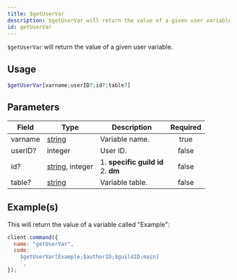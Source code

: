 ```yaml
---
title: $getUserVar
description: $getUserVar will return the value of a given user variable.
id: getUserVar
---
```


`$getUserVar` will return the value of a given user variable.

## Usage

```php
$getUserVar[varname;userID?;id?;table?]
```

## Parameters

| Field   | Type                                                                                                       | Description                               | Required |
| ------- | ---------------------------------------------------------------------------------------------------------- | ----------------------------------------- | :------: |
| varname | [string](https://developer.mozilla.org/en-US/docs/Web/JavaScript/Reference/Global_Objects/String)          | Variable name.                            |   true   |
| userID? | integer                                                                                                    | User ID.                                  |  false   |
| id?     | [string](https://developer.mozilla.org/en-US/docs/Web/JavaScript/Reference/Global_Objects/String), integer | 1. **specific guild id** <br /> 2. **dm** |  false   |
| table?  | [string](https://developer.mozilla.org/en-US/docs/Web/JavaScript/Reference/Global_Objects/String)          | Variable table.                           |  false   |

## Example(s)

This will return the value of a variable called "Example":

```javascript
client.command({
  name: "getUserVar",
  code: `
    $getUserVar[Example;$authorID;$guildID;main]
    `,
});
```
